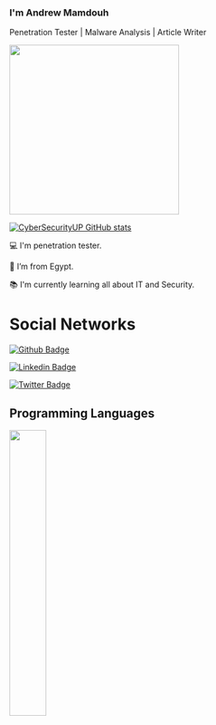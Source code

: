 
### I'm Andrew Mamdouh

Penetration Tester | Malware Analysis | Article Writer 
<br>

<img src="https://media.giphy.com/media/3oEjHWpiVIOGXT5l9m/giphy.gif" width="300">

</br>

[![CyberSecurityUP GitHub stats](https://github-readme-stats.vercel.app/api?username=andrewmamdouh122&theme=dark)](https://github.com/andrewmamdouh122/github-readme-stats)

:computer: I'm penetration tester.

:house_with_garden: I’m from Egypt.

:books: I'm currently learning all about IT and Security.


# Social Networks

[![Github Badge](https://img.shields.io/badge/-Github-000?style=flat-square&logo=Github&logoColor=white&link=https://github.com/andrewmamdouh122)](https://github.com/andrewmamdouh122)

[![Linkedin Badge](https://img.shields.io/badge/-LinkedIn-blue?style=flat-square&logo=Linkedin&logoColor=white&link=https://www.linkedin.com/in/andrew-mamdouh122)](https://www.linkedin.com/in/andrew-mamdouh122/)

[![Twitter Badge](https://img.shields.io/badge/Twitter-1DA1F2?style=for-the-badge&logo=twitter&logoColor=white&link=https://twitter.com/C0d3Cr4zy)](https://twitter.com/C0d3Cr4zy)


## Programming Languages
<img width="36%" src="https://github-readme-stats.vercel.app/api/top-langs/?username=andrewmamdouh122&layout=compact&theme=tokyonight"/>
